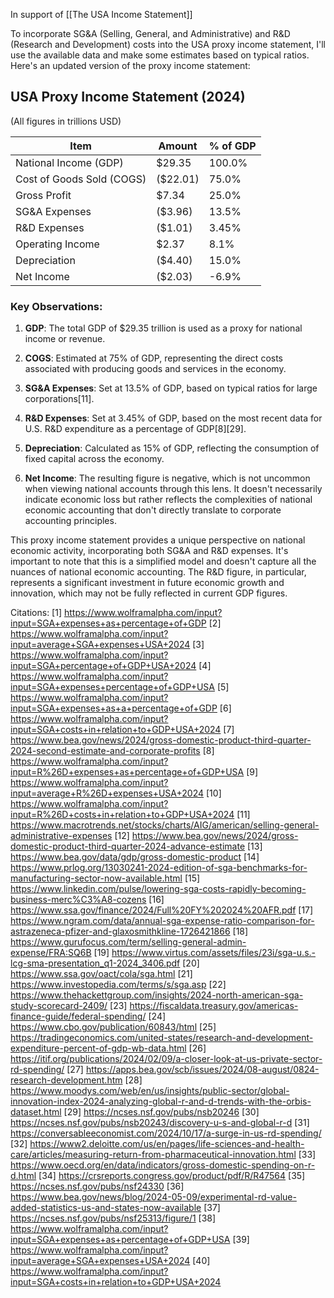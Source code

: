 In support of [[The USA Income Statement]]

To incorporate SG&A (Selling, General, and Administrative) and R&D (Research and Development) costs into the USA proxy income statement, I'll use the available data and make some estimates based on typical ratios. Here's an updated version of the proxy income statement:

## USA Proxy Income Statement (2024)
(All figures in trillions USD)

| Item | Amount | % of GDP |
|------|--------|----------|
| National Income (GDP) | $29.35 | 100.0% |
| Cost of Goods Sold (COGS) | ($22.01) | 75.0% |
| Gross Profit | $7.34 | 25.0% |
| SG&A Expenses | ($3.96) | 13.5% |
| R&D Expenses | ($1.01) | 3.45% |
| Operating Income | $2.37 | 8.1% |
| Depreciation | ($4.40) | 15.0% |
| Net Income | ($2.03) | -6.9% |

### Key Observations:

1. **GDP**: The total GDP of $29.35 trillion is used as a proxy for national income or revenue.

2. **COGS**: Estimated at 75% of GDP, representing the direct costs associated with producing goods and services in the economy.

3. **SG&A Expenses**: Set at 13.5% of GDP, based on typical ratios for large corporations[11].

4. **R&D Expenses**: Set at 3.45% of GDP, based on the most recent data for U.S. R&D expenditure as a percentage of GDP[8][29].

5. **Depreciation**: Calculated as 15% of GDP, reflecting the consumption of fixed capital across the economy.

6. **Net Income**: The resulting figure is negative, which is not uncommon when viewing national accounts through this lens. It doesn't necessarily indicate economic loss but rather reflects the complexities of national economic accounting that don't directly translate to corporate accounting principles.

This proxy income statement provides a unique perspective on national economic activity, incorporating both SG&A and R&D expenses. It's important to note that this is a simplified model and doesn't capture all the nuances of national economic accounting. The R&D figure, in particular, represents a significant investment in future economic growth and innovation, which may not be fully reflected in current GDP figures.

Citations:
[1] https://www.wolframalpha.com/input?input=SGA+expenses+as+percentage+of+GDP
[2] https://www.wolframalpha.com/input?input=average+SGA+expenses+USA+2024
[3] https://www.wolframalpha.com/input?input=SGA+percentage+of+GDP+USA+2024
[4] https://www.wolframalpha.com/input?input=SGA+expenses+percentage+of+GDP+USA
[5] https://www.wolframalpha.com/input?input=SGA+expenses+as+a+percentage+of+GDP
[6] https://www.wolframalpha.com/input?input=SGA+costs+in+relation+to+GDP+USA+2024
[7] https://www.bea.gov/news/2024/gross-domestic-product-third-quarter-2024-second-estimate-and-corporate-profits
[8] https://www.wolframalpha.com/input?input=R%26D+expenses+as+percentage+of+GDP+USA
[9] https://www.wolframalpha.com/input?input=average+R%26D+expenses+USA+2024
[10] https://www.wolframalpha.com/input?input=R%26D+costs+in+relation+to+GDP+USA+2024
[11] https://www.macrotrends.net/stocks/charts/AIG/american/selling-general-administrative-expenses
[12] https://www.bea.gov/news/2024/gross-domestic-product-third-quarter-2024-advance-estimate
[13] https://www.bea.gov/data/gdp/gross-domestic-product
[14] https://www.prlog.org/13030241-2024-edition-of-sga-benchmarks-for-manufacturing-sector-now-available.html
[15] https://www.linkedin.com/pulse/lowering-sga-costs-rapidly-becoming-business-merc%C3%A8-cozens
[16] https://www.ssa.gov/finance/2024/Full%20FY%202024%20AFR.pdf
[17] https://www.ngram.com/data/annual-sga-expense-ratio-comparison-for-astrazeneca-pfizer-and-glaxosmithkline-1726421866
[18] https://www.gurufocus.com/term/selling-general-admin-expense/FRA:SQ6B
[19] https://www.virtus.com/assets/files/23i/sga-u.s.-lcg-sma-presentation_q1-2024_3406.pdf
[20] https://www.ssa.gov/oact/cola/sga.html
[21] https://www.investopedia.com/terms/s/sga.asp
[22] https://www.thehackettgroup.com/insights/2024-north-american-sga-study-scorecard-2409/
[23] https://fiscaldata.treasury.gov/americas-finance-guide/federal-spending/
[24] https://www.cbo.gov/publication/60843/html
[25] https://tradingeconomics.com/united-states/research-and-development-expenditure-percent-of-gdp-wb-data.html
[26] https://itif.org/publications/2024/02/09/a-closer-look-at-us-private-sector-rd-spending/
[27] https://apps.bea.gov/scb/issues/2024/08-august/0824-research-development.htm
[28] https://www.moodys.com/web/en/us/insights/public-sector/global-innovation-index-2024-analyzing-global-r-and-d-trends-with-the-orbis-dataset.html
[29] https://ncses.nsf.gov/pubs/nsb20246
[30] https://ncses.nsf.gov/pubs/nsb20243/discovery-u-s-and-global-r-d
[31] https://conversableeconomist.com/2024/10/17/a-surge-in-us-rd-spending/
[32] https://www2.deloitte.com/us/en/pages/life-sciences-and-health-care/articles/measuring-return-from-pharmaceutical-innovation.html
[33] https://www.oecd.org/en/data/indicators/gross-domestic-spending-on-r-d.html
[34] https://crsreports.congress.gov/product/pdf/R/R47564
[35] https://ncses.nsf.gov/pubs/nsf24330
[36] https://www.bea.gov/news/blog/2024-05-09/experimental-rd-value-added-statistics-us-and-states-now-available
[37] https://ncses.nsf.gov/pubs/nsf25313/figure/1
[38] https://www.wolframalpha.com/input?input=SGA+expenses+as+percentage+of+GDP+USA
[39] https://www.wolframalpha.com/input?input=average+SGA+expenses+USA+2024
[40] https://www.wolframalpha.com/input?input=SGA+costs+in+relation+to+GDP+USA+2024